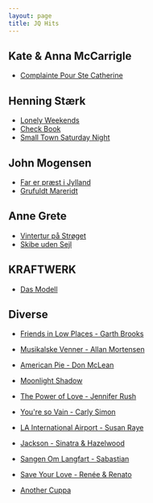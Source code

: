 ```yaml
---
layout: page
title: JQ Hits
---
```


Kate & Anna McCarrigle
----
- [Complainte Pour Ste Catherine](https://youtu.be/XP8S249NxtI)

Henning Stærk
----
- [Lonely Weekends](https://youtu.be/fKK7dkpeDqQ)
- [Check Book](https://youtu.be/bjNK1MYUquE)
- [Small Town Saturday Night](https://youtu.be/n7bd2MBfa2M)

John Mogensen
----
- [Far er præst i Jylland](https://youtu.be/C0gpflbHWFw)
- [Grufuldt Mareridt](https://youtu.be/PxYdeuqUU-k)

Anne Grete
----
- [Vintertur på Strøget](https://youtu.be/h9Fk3o9wSzU)
- [Skibe uden Sejl](https://youtu.be/HgIm4uKaXZU)

KRAFTWERK
----
- [Das Modell](https://youtu.be/o0iga1eNgvA)

Diverse
----
- [Friends in Low Places - Garth Brooks](https://youtu.be/p0_der_5hRM)
- [Musikalske Venner - Allan Mortensen](https://youtu.be/HauQSSE6_MQ)
- [American Pie - Don McLean](https://youtu.be/ngDJIjbAvz4)
- [Moonlight Shadow](https://youtu.be/e80qhyovOnA)
- [The Power of Love - Jennifer Rush](https://youtu.be/b_zHQ6kFuQ0)
- [You're so Vain - Carly Simon](https://youtu.be/cleCtBP0o5Y)
- [LA International Airport - Susan Raye](https://youtu.be/Aj8f30Iguw0)
- [Jackson - Sinatra & Hazelwood](https://youtu.be/rnkuRQ8tjIE)

- [Sangen Om Langfart - Sabastian](https://youtu.be/gvCw45KzhTE)
- [Save Your Love - Renée & Renato](https://youtu.be/m7EnYrW0oQM)
- [Another Cuppa](https://youtu.be/J4MsW1s0fNE)
